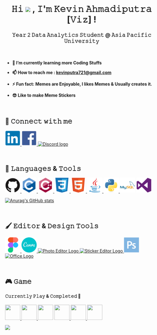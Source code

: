 <h1 align = "center",>
𝙷𝚒 <img src="https://raw.githubusercontent.com/MartinHeinz/MartinHeinz/master/wave.gif" width = "30px"> , 𝙸'𝚖 𝙺𝚎𝚟𝚒𝚗 𝙰𝚑𝚖𝚊𝚍𝚒𝚙𝚞𝚝𝚛𝚊 [𝚅𝚒𝚣] !</h1>

<h3 align= "center">
𝚈𝚎𝚊𝚛 𝟸 𝙳𝚊𝚝𝚊 𝙰𝚗𝚊𝚕𝚢𝚝𝚒𝚌𝚜 𝚂𝚝𝚞𝚍𝚎𝚗𝚝 @ 𝙰𝚜𝚒𝚊 𝙿𝚊𝚌𝚒𝚏𝚒𝚌 𝚄𝚗𝚒𝚟𝚎𝚛𝚜𝚒𝚝𝚢 </h3>
<br>

<h4>
  
- 🌱 I’m currently learning more Coding Stuffs

- 📫 How to reach me : kevinputra721@gmail.com

- ⚡ Fun fact: Memes are Enjoyable, I likes Memes & Usually creates it.
  
- 😎 Like to make Meme Stickers
  
</h4>

<br>

<h2> 📱 𝙲𝚘𝚗𝚗𝚎𝚌𝚝 𝚠𝚒𝚝𝚑 𝚖𝚎 </h2>

<a href="https://www.linkedin.com/in/kevin-ahmadi-b687a9234/" target="_blank" rel="noreferrer"> <img src="https://raw.githubusercontent.com/devicons/devicon/2ae2a900d2f041da66e950e4d48052658d850630/icons/linkedin/linkedin-original.svg" alt="linkedin logo" width = "50px" height = "50px"> </a>
<a href="https://www.facebook.com/kevin.ap.710/" target="_blank" rel="noreferrer"> <img src="https://raw.githubusercontent.com/devicons/devicon/2ae2a900d2f041da66e950e4d48052658d850630/icons/facebook/facebook-original.svg" alt="FB logo" width = "50px" height = "50px"> </a>
<a href="https://discordapp.com/users/478149740140429312/" target="_blank" rel="noreferrer"> <img src="https://camo.githubusercontent.com/5b475732a4ed305b1041d81185353428fb9860f5e5a5fe3249ee547e3b5aa69b/68747470733a2f2f63646e2e7261776769742e636f6d2f4e4e54696e2f646973636f72642d6c6f676f2f66343333333334342f7372632f6173736574732f616e696d61746564646973636f72642e737667" alt="Discord logo" width = "50px" height = "50px"> </a>

<br>


<h2> 🧰 𝙻𝚊𝚗𝚐𝚞𝚊𝚐𝚎𝚜 & 𝚃𝚘𝚘𝚕𝚜 </h2>

<a href="https://github.com/" target="_blank" rel="noreferrer"> <img src="https://raw.githubusercontent.com/devicons/devicon/2ae2a900d2f041da66e950e4d48052658d850630/icons/github/github-original.svg" alt="Github Logo" width = "50px" height = "50px"> </a> 
<a href="https://www.cprogramming.com/" target="_blank" rel="noreferrer"> <img src="https://raw.githubusercontent.com/devicons/devicon/master/icons/c/c-original.svg" alt="c" width="50px" height="50px"/> </a>
<a href="https://www.w3schools.com/cpp/" target="_blank" rel="noreferrer"> <img src="https://raw.githubusercontent.com/devicons/devicon/master/icons/cplusplus/cplusplus-original.svg" alt="cplusplus" width="50px" height="50px"/> </a>
<a href="https://www.w3schools.com/css/" target="_blank" rel="noreferrer"> <img src="https://raw.githubusercontent.com/devicons/devicon/2ae2a900d2f041da66e950e4d48052658d850630/icons/css3/css3-original.svg " alt="CSS logo" width = "50px" height = "50px"> </a>
<a href="https://www.w3.org/html/" target="_blank" rel="noreferrer"> <img src="https://raw.githubusercontent.com/devicons/devicon/2ae2a900d2f041da66e950e4d48052658d850630/icons/html5/html5-original.svg" alt="html5" width="50px" height="50px"/> </a>
<a href="https://www.java.com" target="_blank" rel="noreferrer">  <img src="https://raw.githubusercontent.com/devicons/devicon/2ae2a900d2f041da66e950e4d48052658d850630/icons/java/java-original.svg " alt="JAVA logo" width = "50px" height = "50px">  </a>
<a href="https://www.python.org" target="_blank" rel="noreferrer"> <img src="https://raw.githubusercontent.com/devicons/devicon/2ae2a900d2f041da66e950e4d48052658d850630/icons/python/python-original.svg" alt="PYP logo" width = "50px" height = "50px"> </a>
<a href="https://www.mysql.com/" target="_blank" rel="noreferrer"> <img src="https://raw.githubusercontent.com/devicons/devicon/2ae2a900d2f041da66e950e4d48052658d850630/icons/mysql/mysql-original-wordmark.svg" alt="MySQL Logo" width = "50px" height = "50px"></a>
<a href="https://visualstudio.microsoft.com/" target="_blank" rel="noreferrer"> <img src="https://raw.githubusercontent.com/devicons/devicon/2ae2a900d2f041da66e950e4d48052658d850630/icons/visualstudio/visualstudio-plain.svg" alt="V Studio logo" width = "50px" height = "50px"> </a>

[![Anurag's GitHub stats](https://github-readme-stats.vercel.app/api?username=VizDz&show_icons=true&theme=radical)](https://github.com/VizDz/github-readme-stats)


<br>

<h2> 🖌️ 𝙴𝚍𝚒𝚝𝚘𝚛 & 𝙳𝚎𝚜𝚒𝚐𝚗 𝚃𝚘𝚘𝚕𝚜 </h2>

<a href="https://www.figma.com/" target="_blank" rel="noreferrer"> <img src="https://raw.githubusercontent.com/devicons/devicon/2ae2a900d2f041da66e950e4d48052658d850630/icons/figma/figma-original.svg" alt="Figma Logo" width = "50px" height = "50px"> </a>
<a href="https://www.canva.com/" target="_blank" rel="noreferrer"> <img src="https://raw.githubusercontent.com/devicons/devicon/2ae2a900d2f041da66e950e4d48052658d850630/icons/canva/canva-original.svg" alt="Canva Logo" width = "50px" height = "50px"> </a>
<a href="https://www.iudesk.com/" target="_blank" rel="noreferrer"> <img src="https://www.apkmirror.com/wp-content/uploads/2019/03/5c91ba43a70c2.png" alt="Photo Editor Logo" width = "50px" height = "50px"> </a>
<a href="https://play.google.com/store/apps/details?id=com.marsvard.stickermakerforwhatsapp&hl=in&gl=US" target="_blank" rel="noreferrer"><img src="https://play-lh.googleusercontent.com/7WoJ43YUgwTmFa-SF88Mmp-HW9EMgPQPAiAnnrw-72GujiF7ymDrguQ2mvJ59hHTtp1r" alt="Sticker Editor Logo" width = "50px" height = "50px"> </a>
 <a href="https://www.adobe.com/" target="_blank" rel="noreferrer"><img src="https://raw.githubusercontent.com/devicons/devicon/2ae2a900d2f041da66e950e4d48052658d850630/icons/photoshop/photoshop-plain.svg" alt="PhotoShop Logo" width = "50px" height = "50px"> </a>
<a href="https://www.office.com/" target="_blank" rel="noreferrer"> <img src="https://upload.wikimedia.org/wikipedia/commons/thumb/5/5f/Microsoft_Office_logo_%282019%E2%80%93present%29.svg/1200px-Microsoft_Office_logo_%282019%E2%80%93present%29.svg.png" alt="Office Logo" width = "50px" height = "50px"> </a>

<br>

<h2> 🎮 𝙶𝚊𝚖𝚎</h2>
<h4> 𝙲𝚞𝚛𝚛𝚎𝚗𝚝𝚕𝚢 𝙿𝚕𝚊𝚢 & 𝙲𝚘𝚖𝚙𝚕𝚎𝚝𝚎𝚍 🙂 </h4>

<a href="https://genshin.hoyoverse.com/en/home" target="_blank" rel="noreferrer"> <img src ="https://inceptum-stor.icons8.com/H2aC6PJj6G9x/unnamed.png" width = "50px" height = "50px"> </a>
<a href="https://pgr.kurogame.net/" target="_blank" rel="noreferrer"> <img src ="https://static.wikia.nocookie.net/punishing-gray-raven/images/e/e6/Site-logo.png/revision/latest?cb=20210602194638" width = "50px" height = "50px"> </a>
<a href="https://eldenring.bn-ent.net/en/" target="_blank" rel="noreferrer"> <img src ="https://image.api.playstation.com/vulcan/ap/rnd/202108/0410/np2Eb60bDep9fDWtqNNSzqZI.png" width = "50px" height = "50px"></a>
<a href="https://www.dota2.com/home" target="_blank" rel="noreferrer"> <img src ="https://seeklogo.com/images/D/dota-2-logo-7804D430C9-seeklogo.com.png" width = "50px" height = "50px"> </a>
<a href="https://finalfantasyxv.square-enix-games.com/" target="_blank" rel="noreferrer"> <img src ="https://png.pngitem.com/pimgs/s/184-1846111_transparent-final-fantasy-png-final-fantasy-xv-logo.png" width = "50px" height = "50px"> </a>
<a href="https://nierautomata.square-enix-games.com/en-us/age-gate/" target="_blank" rel="noreferrer"><img src ="https://www.siliconera.com/wp-content/uploads/2022/02/NieR-Automata-5th-Anniversary.jpg" width = "50px" height = "50px"> </a>


<img src ="https://c.tenor.com/KkrCQld_3HcAAAAd/raiden-shogun-genshin-impact.gif" width = "1000px" ></a>

<br>




